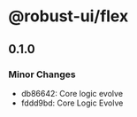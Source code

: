 # @robust-ui/flex

## 0.1.0

### Minor Changes

- db86642: Core logic evolve
- fddd9bd: Core Logic Evolve
